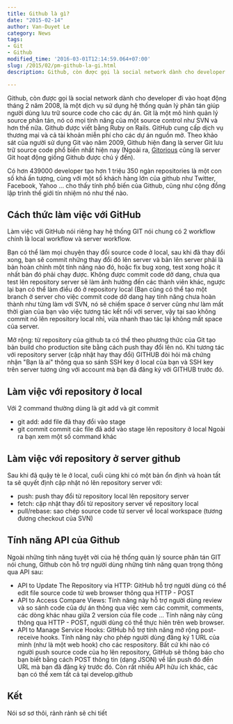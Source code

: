 ```yaml
---
title: Github là gì?
date: "2015-02-14"
author: Van-Duyet Le
category: News
tags:
- Git
- Github
modified_time: '2016-03-01T12:14:59.064+07:00'
slug: /2015/02/pm-github-la-gi.html
description: Github, còn được gọi là social network dành cho developer đi vào hoạt động tháng 2 năm 2008, là một dịch vụ sử dụng hệ thống quản lý phân tán giúp người dùng lưu trữ source code cho các dự án. Git là một mô hình quản lý source phân tán, nó có mọi tính năng của một source control như SVN và hơn thế nữa.

---
```


Github, còn được gọi là social network dành cho developer đi vào hoạt động tháng 2 năm 2008, là một dịch vụ sử dụng hệ thống quản lý phân tán giúp người dùng lưu trữ source code cho các dự án. Git là một mô hình quản lý source phân tán, nó có mọi tính năng của một source control như SVN và hơn thế nữa.
Github được viết bằng Ruby on Rails. GitHub cung cấp dịch vụ thương mại và cả tài khoản miễn phí cho các dự án nguồn mở. Theo khảo sát của người sử dụng Git vào năm 2009, Github hiện đang là server Git lưu trữ source code phổ biến nhất hiện nay (Ngoài ra, [Gitorious](http://gitorious.org/) cũng là server Git hoạt động giống Github được chú ý đến).

Có hơn 439000 developer tạo hơn 1 triệu 350 ngàn repositories là một con số khá ấn tượng, cùng với một số khách hàng lớn của github như Twitter, Facebook, Yahoo ... cho thấy tính phổ biến của Github, cũng như cộng đồng lập trình thế giới tín nhiệm nó như thế nào.

## Cách thức làm việc với GitHub


Làm việc với GitHub nói riêng hay hệ thống GIT nói chung có 2 workflow chính là local workflow và server workflow.

Bạn có thể làm mọi chuyện thay đổi source code ở local, sau khi đã thay đổi xong, bạn sẽ commit những thay đổi đó lên server và bản lên server phải là bản hoàn chỉnh một tính năng nào đó, hoặc fix bug xong, test xong hoặc ít nhất bản đó phải chạy được. Không được commit code dở dang, chưa qua test lên repository server sẽ làm ảnh hưởng đến các thành viên khác, ngược lại bạn có thể làm điều đó ở repository local (Bạn cũng có thể tạo một branch ở server cho việc commit code dở dang hay tính năng chưa hoàn thành như từng làm với SVN, nó sẽ chiếm space ở server cũng như làm mất thời gian của bạn vào việc tương tác kết nối với server, vậy tại sao không commit nó lên repository local nhỉ, vừa nhanh thao tác lại không mất space của server.

Mở rộng: từ repository của github ta có thể theo phương thức của Git tạo bản build cho production site bằng cách push thay đổi lên nó. Khi tương tác với repository server (cập nhật hay thay đổi) GITHUB đòi hỏi mã chứng nhận "Bạn là ai" thông qua so sánh SSH key ở local của bạn và SSH key trên server tương ứng với account mà bạn đã đăng ký với GITHUB trước đó.

## Làm việc với repository ở local


Với 2 command thường dùng là git add và git commit

- git add: add file đã thay đổi vào stage
- git commit commit các file đã add vào stage lên repository ở local Ngoài ra bạn xem một số command khác

## Làm việc với repository ở server github


Sau khi đã quậy tè le ở local, cuối cùng khi có một bản ổn định và hoàn tất ta sẽ quyết định cập nhật nó lên repository server với:

- push: push thay đổi từ repository local lên repository server
- fetch: cập nhật thay đổi từ repository server về repository local
- pull/rebase: sao chép source code từ server về local workspace (tương đương checkout của SVN)

## Tính năng API của Github


Ngoài những tính năng tuyệt vời của hệ thống quản lý source phân tán GIT nói chung, Github còn hỗ trợ người dùng những tính năng quan trọng thông qua API sau:

- API to Update The Repository via HTTP: GitHub hỗ trợ người dùng có thể edit file source code từ web browser thông qua HTTP - POST
- API to Access Compare Views: Tính năng này hỗ trợ người dùng review và so sánh code của dự án thông qua việc xem các commit, comments, các dòng khác nhau giữa 2 version của file code ... Tính năng này cũng thông qua HTTP - POST, người dùng có thể thực hiên trên web browser.
- API to Manage Service Hooks: GitHub hỗ trợ tính năng mở rộng post-receive hooks. Tính năng này cho phép người dùng đăng ký 1 URL của mình (như là một web hook) cho các respository. Bất cứ khi nào có người push source code của họ lên repository, GitHub sẽ thông báo cho bạn biết bằng cách POST thông tin (dạng JSON) về lần push đó đến URL mà bạn đã đăng ký trước đó. Còn rất nhiều API hữu ích khác, các bạn có thể xem tất cả tại develop.github

## Kết


Nói sơ sơ thôi, rảnh rảnh sẽ chi tiết

